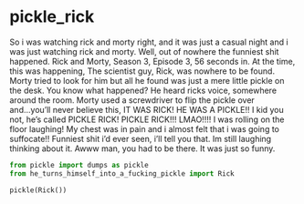 # pickle_rick
So i was watching rick and morty right, and it was just a casual 
night and i was just watching rick and morty. Well, out of nowhere 
the funniest shit happened. Rick and Morty, Season 3, Episode 3, 
56 seconds in. At the time, this was happening, The scientist guy,
Rick, was nowhere to be found. Morty tried to look for him but all 
he found was just a mere little pickle on the desk. You know what 
happened? He heard ricks voice, somewhere around the room. Morty 
used a screwdriver to flip the pickle over and...you’ll never 
believe this, IT WAS RICK! HE WAS A PICKLE!! I kid you not, he’s 
called PICKLE RICK! PICKLE RICK!!! LMAO!!!! I was rolling on the 
floor laughing! My chest was in pain and i almost felt that i was 
going to suffocate!! Funniest shit i’d ever seen, i’ll tell you 
that. Im still laughing thinking about it. Awww man, you had to 
be there. It was just so funny.

```python
from pickle import dumps as pickle
from he_turns_himself_into_a_fucking_pickle import Rick

pickle(Rick())
```
